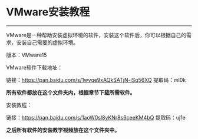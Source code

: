 # VMware安装教程

---

VMware是一种帮助安装虚拟环境的软件，安装这个软件后，你可以根据自己的需求，安装自己需要的虚拟环境。

版本：VMware15

VMware软件下载地址：

链接：https://pan.baidu.com/s/1wvqe9xAQkSATjN-iSq56XQ 
提取码：ml0k

**所有软件都放在这个文件夹内，根据章节下载所需软件。**

安装教程：

链接：https://pan.baidu.com/s/1aoW0sl8yKNr8s6ceeKM4bQ 
提取码：uj1e

**之后所有软件的安装教学视频放在这个文件夹中。**
